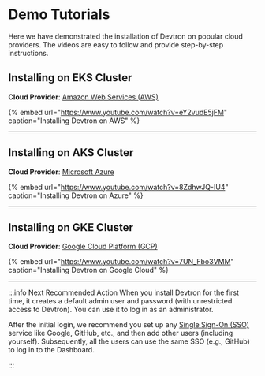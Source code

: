 # Demo Tutorials

Here we have demonstrated the installation of Devtron on popular cloud providers. The videos are easy to follow and provide step-by-step instructions.

## Installing on EKS Cluster

**Cloud Provider**: [Amazon Web Services (AWS)](https://aws.amazon.com/)

{% embed url="https://www.youtube.com/watch?v=eY2vudE5jFM" caption="Installing Devtron on AWS" %}

---

## Installing on AKS Cluster

**Cloud Provider**: [Microsoft Azure](https://azure.microsoft.com/)

{% embed url="https://www.youtube.com/watch?v=8ZdhwJQ-IU4" caption="Installing Devtron on Azure" %}

---

## Installing on GKE Cluster

**Cloud Provider**: [Google Cloud Platform (GCP)](https://console.cloud.google.com/)

{% embed url="https://www.youtube.com/watch?v=7UN_Fbo3VMM" caption="Installing Devtron on Google Cloud" %}

---

:::info Next Recommended Action
When you install Devtron for the first time, it creates a default admin user and password (with unrestricted access to Devtron). You can use it to log in as an administrator.

After the initial login, we recommend you set up any [Single Sign-On (SSO)](../../user-guide/global-configurations/sso-login.md) service like Google, GitHub, etc., and then add other users (including yourself). Subsequently, all the users can use the same SSO (e.g., GitHub) to log in to the Dashboard.

:::